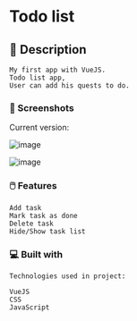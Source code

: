 # Todo list

## 🚀 Description

```
My first app with VueJS.
Todo list app, 
User can add his quests to do.

```

### 📸 Screenshots
Current version:

![image](https://user-images.githubusercontent.com/94081512/199264258-a078524f-2f78-4712-b6b6-3c85c0c5c4af.png)

![image](https://user-images.githubusercontent.com/94081512/199264638-099fe2ce-d7d4-457b-b07d-493f2954772b.png)


### 🖱️ Features

```
Add task
Mark task as done
Delete task
Hide/Show task list

```

### 💻 Built with

```
Technologies used in project:

VueJS
CSS
JavaScript
```
